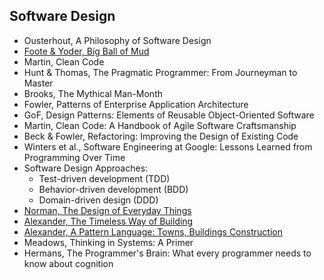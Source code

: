 ## Software Design

- Ousterhout, A Philosophy of Software Design
- [Foote & Yoder, Big Ball of Mud](http://www.laputan.org/mud/)
- Martin, Clean Code
- Hunt & Thomas, The Pragmatic Programmer: From Journeyman to Master
- Brooks, The Mythical Man-Month
- Fowler, Patterns of Enterprise Application Architecture
- GoF, Design Patterns: Elements of Reusable Object-Oriented Software
- Martin, Clean Code: A Handbook of Agile Software Craftsmanship
- Beck & Fowler, Refactoring: Improving the Design of Existing Code
- Winters et al., Software Engineering at Google: Lessons Learned from Programming Over Time
- Software Design Approaches:
  - Test-driven development (TDD)
  - Behavior-driven development (BDD)
  - Domain-driven design (DDD)
- [Norman, The Design of Everyday Things](https://en.wikipedia.org/wiki/The_Design_of_Everyday_Things)
- [Alexander, The Timeless Way of Building](https://en.wikipedia.org/wiki/The_Timeless_Way_of_Building) 
- [Alexander, A Pattern Language: Towns, Buildings Construction](https://en.wikipedia.org/wiki/A_Pattern_Language)
- Meadows, Thinking in Systems: A Primer
- Hermans, The Programmer's Brain: What every programmer needs to know about cognition
